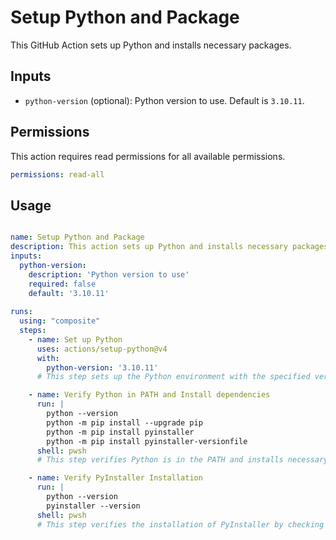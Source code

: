 # Setup Python and Package

This GitHub Action sets up Python and installs necessary packages.

## Inputs

- `python-version` (optional): Python version to use. Default is `3.10.11`.

## Permissions

This action requires read permissions for all available permissions.
```yaml
permissions: read-all
```

## Usage

```yaml

name: Setup Python and Package
description: This action sets up Python and installs necessary packages.
inputs:
  python-version:
    description: 'Python version to use'
    required: false
    default: '3.10.11'
    
runs:
  using: "composite"
  steps:
    - name: Set up Python
      uses: actions/setup-python@v4
      with:
        python-version: '3.10.11'
      # This step sets up the Python environment with the specified version.

    - name: Verify Python in PATH and Install dependencies
      run: |
        python --version
        python -m pip install --upgrade pip
        python -m pip install pyinstaller
        python -m pip install pyinstaller-versionfile
      shell: pwsh
      # This step verifies Python is in the PATH and installs necessary dependencies using pip.

    - name: Verify PyInstaller Installation
      run: |
        python --version
        pyinstaller --version
      shell: pwsh
      # This step verifies the installation of PyInstaller by checking its version.